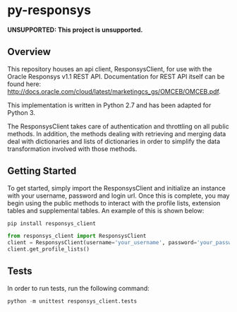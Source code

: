 # py-responsys

**UNSUPPORTED: This project is unsupported.**

## Overview
This repository houses an api client, ResponsysClient, for use with the Oracle Responsys v1.1 REST
API. Documentation for REST API itself can be found here:
http://docs.oracle.com/cloud/latest/marketingcs_gs/OMCEB/OMCEB.pdf.

This implementation is written in Python 2.7 and has been adapted for Python 3.

The ResponsysClient takes care of authentication and throttling on all public methods. In
addition, the methods dealing with retrieving and merging data deal with dictionaries and lists of
dictionaries in order to simplify the data transformation involved with those methods.

## Getting Started
To get started, simply import the ResponsysClient and initialize an instance with your username,
password and login url. Once this is complete, you may begin using the public methods to interact
with the profile lists, extension tables and supplemental tables. An example of this is shown
below:

```bash
pip install responsys_client
```

```python
from responsys_client import ResponsysClient
client = ResponsysClient(username='your_username', password='your_password', login_url='your_login_url')
client.get_profile_lists()
```

## Tests
In order to run tests, run the following command:
```python
python -m unittest responsys_client.tests
```
